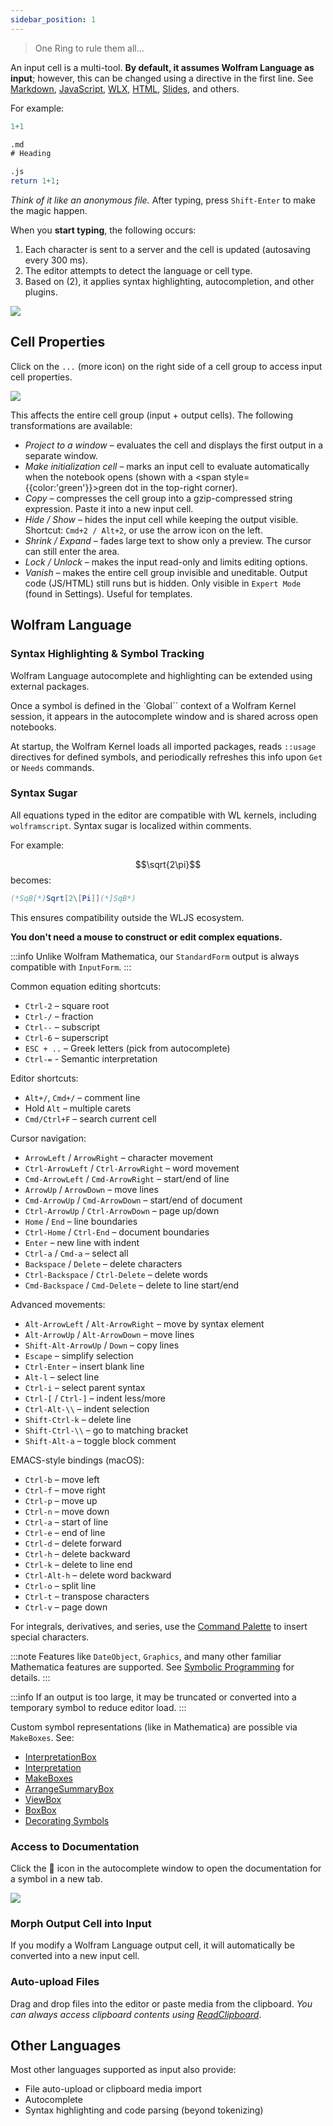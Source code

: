 ```yaml
---
sidebar_position: 1
---
```

> One Ring to rule them all...

An input cell is a multi-tool. __By default, it assumes Wolfram Language as input__; however, this can be changed using a directive in the first line. See [Markdown](frontend/Cell%20types/Markdown.md), [JavaScript](frontend/Cell%20types/Javascript.md), [WLX](frontend/Cell%20types/WLX.md), [HTML](frontend/Cell%20types/HTML.md), [Slides](frontend/Cell%20types/Slides.md), and others.

For example:

```mathematica @
1+1
```

```mathematica @
.md
# Heading
```

```mathematica @
.js
return 1+1;
```

*Think of it like an anonymous file.*
After typing, press `Shift-Enter` to make the magic happen.

When you __start typing__, the following occurs:
1. Each character is sent to a server and the cell is updated (autosaving every 300 ms).
2. The editor attempts to detect the language or cell type.
3. Based on (2), it applies syntax highlighting, autocompletion, and other plugins.

![](../../imgs/Mathinput-ezgif.com-optipng%201.png)

## Cell Properties
Click on the `...` (more icon) on the right side of a cell group to access input cell properties.

![](./../../Screenshot%202025-02-24%20at%2011.48.04.png)

This affects the entire cell group (input + output cells). The following transformations are available:

- _Project to a window_ – evaluates the cell and displays the first output in a separate window.
- *Make initialization cell* – marks an input cell to evaluate automatically when the notebook opens (shown with a <span style={{color:'green'}}>green</span> dot in the top-right corner).
- *Copy* – compresses the cell group into a gzip-compressed string expression. Paste it into a new input cell.
- *Hide / Show* – hides the input cell while keeping the output visible. Shortcut: `Cmd+2 / Alt+2`, or use the arrow icon on the left.
- *Shrink / Expand* – fades large text to show only a preview. The cursor can still enter the area.
- *Lock / Unlock* – makes the input read-only and limits editing options.
- *Vanish* – makes the entire cell group invisible and uneditable. Output code (JS/HTML) still runs but is hidden. Only visible in `Expert Mode` (found in Settings). Useful for templates.

## Wolfram Language
### Syntax Highlighting & Symbol Tracking
Wolfram Language autocomplete and highlighting can be extended using external packages.

Once a symbol is defined in the `Global`` context of a Wolfram Kernel session, it appears in the autocomplete window and is shared across open notebooks.

At startup, the Wolfram Kernel loads all imported packages, reads `::usage` directives for defined symbols, and periodically refreshes this info upon `Get` or `Needs` commands.

### Syntax Sugar
All equations typed in the editor are compatible with WL kernels, including `wolframscript`. Syntax sugar is localized within comments.

For example:

$$\sqrt{2\pi}$$
becomes:

```mathematica
(*SqB[*)Sqrt[2\[Pi]](*]SqB*)
```

This ensures compatibility outside the WLJS ecosystem.

**You don't need a mouse to construct or edit complex equations.**

:::info
Unlike Wolfram Mathematica, our `StandardForm` output is always compatible with `InputForm`.
:::

Common equation editing shortcuts:

- `Ctrl-2` – square root
- `Ctrl-/` – fraction
- `Ctrl--` – subscript
- `Ctrl-6` – superscript
- `ESC + ..` – Greek letters (pick from autocomplete)
- `Ctrl-=` - Semantic interpretation

Editor shortcuts:
- `Alt+/`, `Cmd+/` – comment line
- Hold `Alt` – multiple carets
- `Cmd/Ctrl+F` – search current cell

Cursor navigation:

- `ArrowLeft` / `ArrowRight` – character movement
- `Ctrl-ArrowLeft` / `Ctrl-ArrowRight` – word movement
- `Cmd-ArrowLeft` / `Cmd-ArrowRight` – start/end of line
- `ArrowUp` / `ArrowDown` – move lines
- `Cmd-ArrowUp` / `Cmd-ArrowDown` – start/end of document
- `Ctrl-ArrowUp` / `Ctrl-ArrowDown` – page up/down
- `Home` / `End` – line boundaries
- `Ctrl-Home` / `Ctrl-End` – document boundaries
- `Enter` – new line with indent
- `Ctrl-a` / `Cmd-a` – select all
- `Backspace` / `Delete` – delete characters
- `Ctrl-Backspace` / `Ctrl-Delete` – delete words
- `Cmd-Backspace` / `Cmd-Delete` – delete to line start/end

Advanced movements:

- `Alt-ArrowLeft` / `Alt-ArrowRight` – move by syntax element
- `Alt-ArrowUp` / `Alt-ArrowDown` – move lines
- `Shift-Alt-ArrowUp` / `Down` – copy lines
- `Escape` – simplify selection
- `Ctrl-Enter` – insert blank line
- `Alt-l` – select line
- `Ctrl-i` – select parent syntax
- `Ctrl-[` / `Ctrl-]` – indent less/more
- `Ctrl-Alt-\\` – indent selection
- `Shift-Ctrl-k` – delete line
- `Shift-Ctrl-\\` – go to matching bracket
- `Shift-Alt-a` – toggle block comment

EMACS-style bindings (macOS):

- `Ctrl-b` – move left
- `Ctrl-f` – move right
- `Ctrl-p` – move up
- `Ctrl-n` – move down
- `Ctrl-a` – start of line
- `Ctrl-e` – end of line
- `Ctrl-d` – delete forward
- `Ctrl-h` – delete backward
- `Ctrl-k` – delete to line end
- `Ctrl-Alt-h` – delete word backward
- `Ctrl-o` – split line
- `Ctrl-t` – transpose characters
- `Ctrl-v` – page down

For integrals, derivatives, and series, use the [Command Palette](frontend/Command%20palette.md) to insert special characters.

:::note
Features like `DateObject`, `Graphics`, and many other familiar Mathematica features are supported. See [Symbolic Programming](frontend/Symbolic%20programming.md) for details.
:::

:::info
If an output is too large, it may be truncated or converted into a temporary symbol to reduce editor load.
:::

Custom symbol representations (like in Mathematica) are possible via `MakeBoxes`. See:
- [InterpretationBox](frontend/Reference/Formatting/Low-level/InterpretationBox.md)
- [Interpretation](frontend/Reference/Formatting/Interpretation.md)
- [MakeBoxes](frontend/Reference/Formatting/MakeBoxes.md)
- [ArrangeSummaryBox](frontend/Reference/Formatting/ArrangeSummaryBox.md)
- [ViewBox](frontend/Reference/Formatting/Low-level/ViewBox.md)
- [BoxBox](frontend/Reference/Formatting/Low-level/BoxBox.md)
- [Decorating Symbols](frontend/Advanced/Syntax%20sugar/Decorating%20symbols.md)

### Access to Documentation
Click the 🔎 icon in the autocomplete window to open the documentation for a symbol in a new tab.

![](./../../Screenshot%202024-08-25%20at%2017.36.24.png)

### Morph Output Cell into Input
If you modify a Wolfram Language output cell, it will automatically be converted into a new input cell.

### Auto-upload Files
Drag and drop files into the editor or paste media from the clipboard. *You can always access clipboard contents using [ReadClipboard](frontend/Reference/Interpreter/ReadClipboard.md)*.

## Other Languages
Most other languages supported as input also provide:
- File auto-upload or clipboard media import
- Autocomplete
- Syntax highlighting and code parsing (beyond tokenizing)

